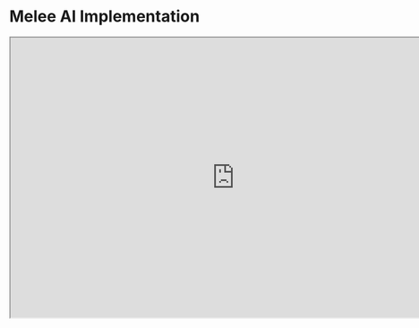 # Melee AI Implementation

<p><iframe title="YouTube video player" src="https://www.youtube.com/embed/Wftv5JH1FqU?si=8_o6eBmo5CMRuXuA" width="800" height="500" allowfullscreen="allowfullscreen" allow="accelerometer; autoplay; clipboard-write; encrypted-media; gyroscope; picture-in-picture; web-share"></iframe></p>